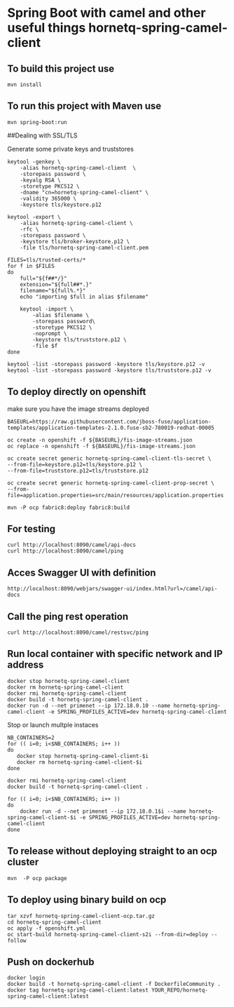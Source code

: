 # Spring Boot with camel and other useful things hornetq-spring-camel-client 


## To build this project use

```
mvn install
```

## To run this project with Maven use

```
mvn spring-boot:run
```

##Dealing with SSL/TLS

Generate some private keys and truststores

```
keytool -genkey \
    -alias hornetq-spring-camel-client  \
    -storepass password \
    -keyalg RSA \
    -storetype PKCS12 \
    -dname "cn=hornetq-spring-camel-client" \
    -validity 365000 \
    -keystore tls/keystore.p12

keytool -export \
    -alias hornetq-spring-camel-client \
    -rfc \
    -storepass password \
    -keystore tls/broker-keystore.p12 \
    -file tls/hornetq-spring-camel-client.pem

FILES=tls/trusted-certs/*
for f in $FILES
do
    full="${f##*/}"
    extension="${full##*.}"
    filename="${full%.*}"
    echo "importing $full in alias $filename"

    keytool -import \
        -alias $filename \
        -storepass password\
        -storetype PKCS12 \
        -noprompt \
        -keystore tls/truststore.p12 \
        -file $f
done

keytool -list -storepass password -keystore tls/keystore.p12 -v
keytool -list -storepass password -keystore tls/truststore.p12 -v
```


## To deploy directly on openshift

make sure you have the image streams deployed

```
BASEURL=https://raw.githubusercontent.com/jboss-fuse/application-templates/application-templates-2.1.0.fuse-sb2-780019-redhat-00005

oc create -n openshift -f ${BASEURL}/fis-image-streams.json
oc replace -n openshift -f ${BASEURL}/fis-image-streams.json
```

```
oc create secret generic hornetq-spring-camel-client-tls-secret \
--from-file=keystore.p12=tls/keystore.p12 \
--from-file=truststore.p12=tls/truststore.p12

oc create secret generic hornetq-spring-camel-client-prop-secret \
--from-file=application.properties=src/main/resources/application.properties

mvn -P ocp fabric8:deploy fabric8:build
```

## For testing

```
curl http://localhost:8090/camel/api-docs
curl http://localhost:8090/camel/ping
```


## Acces Swagger UI with definition

```
http://localhost:8090/webjars/swagger-ui/index.html?url=/camel/api-docs
```

## Call the ping rest operation
```
curl http://localhost:8090/camel/restsvc/ping
```

## Run local container with specific network and IP address


```
docker stop hornetq-spring-camel-client
docker rm hornetq-spring-camel-client
docker rmi hornetq-spring-camel-client
docker build -t hornetq-spring-camel-client .
docker run -d --net primenet --ip 172.18.0.10 --name hornetq-spring-camel-client -e SPRING_PROFILES_ACTIVE=dev hornetq-spring-camel-client
```

Stop or launch multple instaces

```
NB_CONTAINERS=2
for (( i=0; i<$NB_CONTAINERS; i++ ))
do
   docker stop hornetq-spring-camel-client-$i
   docker rm hornetq-spring-camel-client-$i
done

docker rmi hornetq-spring-camel-client
docker build -t hornetq-spring-camel-client .

for (( i=0; i<$NB_CONTAINERS; i++ ))
do
    docker run -d --net primenet --ip 172.18.0.1$i --name hornetq-spring-camel-client-$i -e SPRING_PROFILES_ACTIVE=dev hornetq-spring-camel-client
done
```

## To release without deploying straight to an ocp cluster

```
mvn  -P ocp package
```

## To deploy using binary build on ocp

```
tar xzvf hornetq-spring-camel-client-ocp.tar.gz
cd hornetq-spring-camel-client
oc apply -f openshift.yml
oc start-build hornetq-spring-camel-client-s2i --from-dir=deploy --follow
```

## Push on dockerhub

```
docker login
docker build -t hornetq-spring-camel-client -f DockerfileCommunity .
docker tag hornetq-spring-camel-client:latest YOUR_REPO/hornetq-spring-camel-client:latest
```